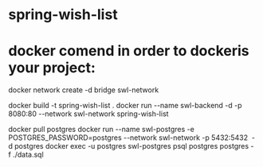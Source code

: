 # spring-wish-list





# docker comend in order to dockeris your project:

docker network create -d bridge swl-network

docker build -t spring-wish-list .
docker run --name swl-backend -d -p 8080:80 --network swl-network spring-wish-list

docker pull postgres
docker run --name swl-postgres -e POSTGRES_PASSWORD=postgres --network swl-network -p 5432:5432  -d postgres
docker exec -u postgres swl-postgres psql postgres postgres -f ./data.sql
